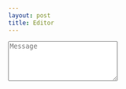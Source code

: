 ```yaml
---
layout: post
title: Editor
---
```


 
<script src="https://cdn.ckeditor.com/ckeditor5/35.0.1/super-build/ckeditor.js"></script> 
<from><textarea cols='25' id='contact-form-email-message' name='Message' placeholder='Message' rows='5' required=''>  </textarea></from>

<script>
CKEDITOR.ClassicEditor.create(document.getElementById("contact-form-email-message"),{toolbar:{items:["exportPDF","exportWord","|","findAndReplace","selectAll","|","heading","|","bold","italic","strikethrough","underline","code","subscript","superscript","removeFormat","|","bulletedList","numberedList","todoList","|","outdent","indent","|","undo","redo","-","fontSize","fontFamily","fontColor","fontBackgroundColor","highlight","|","alignment","|","link","insertImage","blockQuote","insertTable","mediaEmbed","codeBlock","htmlEmbed","|","specialCharacters","horizontalLine","pageBreak","|","textPartLanguage","|","sourceEditing"],shouldNotGroupWhenFull:!0},list:{properties:{styles:!0,startIndex:!0,reversed:!0}},heading:{options:[{model:"paragraph",title:"Paragraph",class:"ck-heading_paragraph"},{model:"heading1",view:"h1",title:"Heading 1",class:"ck-heading_heading1"},{model:"heading2",view:"h2",title:"Heading 2",class:"ck-heading_heading2"},{model:"heading3",view:"h3",title:"Heading 3",class:"ck-heading_heading3"},{model:"heading4",view:"h4",title:"Heading 4",class:"ck-heading_heading4"},{model:"heading5",view:"h5",title:"Heading 5",class:"ck-heading_heading5"},{model:"heading6",view:"h6",title:"Heading 6",class:"ck-heading_heading6"}]},placeholder:"Welcome to CKEditor 5!",fontFamily:{options:["default","Arial, Helvetica, sans-serif","Courier New, Courier, monospace","Georgia, serif","Lucida Sans Unicode, Lucida Grande, sans-serif","Tahoma, Geneva, sans-serif","Times New Roman, Times, serif","Trebuchet MS, Helvetica, sans-serif","Verdana, Geneva, sans-serif"],supportAllValues:!0},fontSize:{options:[10,12,14,"default",18,20,22],supportAllValues:!0},htmlSupport:{allow:[{name:/.*/,attributes:!0,classes:!0,styles:!0}]},htmlEmbed:{showPreviews:!0},link:{decorators:{addTargetToExternalLinks:!0,defaultProtocol:"https://",toggleDownloadable:{mode:"manual",label:"Downloadable",attributes:{download:"file"}}}},mention:{feeds:[{marker:"@",feed:["@apple","@bears","@brownie","@cake","@cake","@candy","@canes","@chocolate","@cookie","@cotton","@cream","@cupcake","@danish","@donut","@drag\xe9e","@fruitcake","@gingerbread","@gummi","@ice","@jelly-o","@liquorice","@macaroon","@marzipan","@oat","@pie","@plum","@pudding","@sesame","@snaps","@souffl\xe9","@sugar","@sweet","@topping","@wafer"],minimumCharacters:1}]},removePlugins:["CKBox","CKFinder","EasyImage","RealTimeCollaborativeComments","RealTimeCollaborativeTrackChanges","RealTimeCollaborativeRevisionHistory","PresenceList","Comments","TrackChanges","TrackChangesData","RevisionHistory","Pagination","WProofreader","MathType"]})
</script> 
